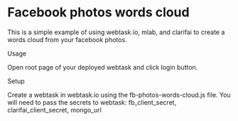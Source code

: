# Facebook photos words cloud

This is a simple example of using webtask.io, mlab, and clarifai to create a words cloud from your facebook photos.

Usage

Open root page of your deployed webtask and click login button.

Setup

Create a webtask in webtask.io using the fb-photos-words-cloud.js file.
You will need to pass the secrets to webtask: fb_client_secret, clarifai_client_secret, mongo_url
